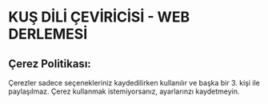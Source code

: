 # KUŞ DİLİ ÇEVİRİCİSİ - WEB DERLEMESİ

## Çerez Politikası:

Çerezler sadece seçenekleriniz kaydedilirken kullanılır ve başka bir 3. kişi ile paylaşılmaz. Çerez kullanmak istemiyorsanız, ayarlarınzı kaydetmeyin. 
